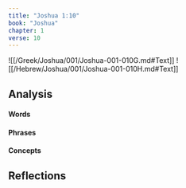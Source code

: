 ```yaml
---
title: "Joshua 1:10"
book: "Joshua"
chapter: 1
verse: 10
---
```

![[/Greek/Joshua/001/Joshua-001-010G.md#Text]]
![[/Hebrew/Joshua/001/Joshua-001-010H.md#Text]]

## Analysis

#### Words

#### Phrases

#### Concepts

## Reflections
